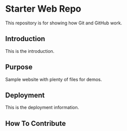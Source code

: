 # Starter Web Repo

This repository is for showing how Git and GitHub work.

## Introduction

This is the introduction.

## Purpose

Sample website with plenty of files for demos.

## Deployment

This is the deployment information.

## How To Contribute